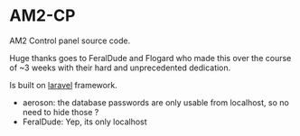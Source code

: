 # AM2-CP
AM2 Control panel source code.

Huge thanks goes to FeralDude and Flogard who made this over the course of ~3 weeks with their hard and unprecedented dedication.

Is built on [laravel](https://laravel.com/) framework.

- aeroson: the database passwords are only usable from localhost, so no need to hide those ?
- FeralDude: Yep, its only localhost
